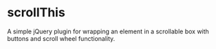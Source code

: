 scrollThis
==========

A simple jQuery plugin for wrapping an element in a scrollable box with buttons and scroll wheel functionality.
